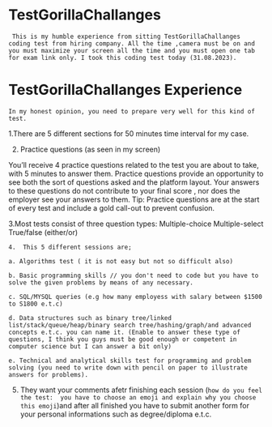# TestGorillaChallanges
` This is my humble experience from sitting TestGorillaChallanges coding test from hiring company.
  All the time ,camera must be on and you must maximize your screen all the time and you must open one tab for exam link only.
  I took this coding test today (31.08.2023).`

# TestGorillaChallanges Experience
`In my honest opinion, you need to prepare very well for this kind of test.`


1.There are 5 different sections for 50 minutes time interval for my case.

2. Practice questions (as seen in my screen)

You’ll receive 4 practice questions related to the test you are about to take, with 5 minutes to answer them.
Practice questions provide an opportunity to see both the sort of questions asked and the platform layout. 
Your answers to these questions do not contribute to your final score , nor does the employer see your answers to them.
Tip: Practice questions are at the start of every test and include a gold call-out to prevent confusion.

3.Most tests consist of three question types:
Multiple-choice
Multiple-select
True/false (either/or)

`4.  This 5 different sessions are;`

`a. Algorithms test ( it is not easy but not so difficult also)`

`b. Basic programming skills // you don't need to code but you have to solve the given problems by means of any necessary.`

`c. SQL/MYSQL queries (e.g how many employess with salary between $1500 to S1800 e.t.c)`

`d. Data structures such as binary tree/linked list/stack/queue/heap/binary search tree/hashing/graph/and advanced concepts e.t.c. you can name it.
 (Enable to answer these type of questions, I think you guys must be good enough or competent in computer science but I can answer a bit only)`
 
`e. Technical and analytical skills test for programming and problem solving (you need to write down with pencil on paper to illustrate answers for problems).`

5. They want your comments afetr finishing each session (`how do you feel the test:  you have to choose an emoji and explain why you choose this emoji`)and after all finished you have to submit another form for your personal informations such as degree/diploma e.t.c.
